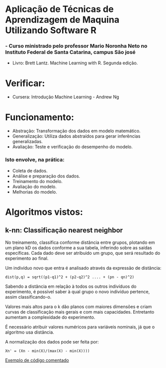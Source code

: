 # Aplicação de Técnicas de Aprendizagem de Maquina Utilizando Software R

### - Curso ministrado pelo professor Mario Noronha Neto no Instituto Federal de Santa Catarina, campus São josé

- Livro: Brett Lantz. Machine Learning with R. Segunda edição.

# Verificar:

- Cursera: Introdução Machine Learning - Andrew Ng

# Funcionamento:

- Abstração: Transformação dos dados em modelo matemático.
- Generalização: Utiliza dados abstraídos para gerar inferências generalizadas.
- Avaliação: Teste e verificação do desempenho do modelo.

### Isto envolve, na prática:

- Coleta de dados.
- Análise e preparação dos dados.
- Treinamento do modelo.
- Avaliação do modelo.
- Melhorias do modelo.

# Algoritmos vistos:

## k-nn: Classificação nearest neighbor
No treinamento, classifica conforme distância entre grupos, plotando em um plano kD os dados conforme a sua tabela, inferindo sobre as saídas específicas. Cada dado deve ser atribuido um grupo, que será resultado do experimento ao final.

Um indivíduo novo que entra é analisado através da expressão de distância:

    dist(p,q) = sqrt((p1-q1)^2 + (p2-q2)^2 .... + (pn - qn)^2)

Sabendo a distância em relação à todos os outros indivíduos do experimento, é possível saber à qual grupo o novo indivíduo pertence, assim classificando-o.

Valores mais altos para o k dão planos com maiores dimensões e criam curvas de classificação mais gerais e com mais capacidades. Entretanto aumentam a complexidade do experimento.

É necessário atribuir valores numéricos para variáveis nominais, já que o algoritmo usa distância.

A normalização dos dados pode ser feita por:

    Xn' = (Xn - min(X)/(max(X) - min(X))))

[Exemplo de código comentado](exercicio1.r)



